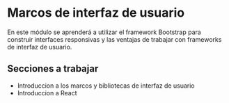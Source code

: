 # Marcos de interfaz de usuario
En este módulo se aprenderá a utilizar el framework Bootstrap para construir interfaces responsivas y las ventajas de trabajar con frameworks de interfaz de usuario.
## Secciones a trabajar
- Introduccion a los marcos y bibliotecas de interfaz de usuario
- Introduccion a React


